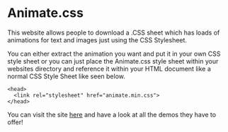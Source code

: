 # Animate.css


This website allows people to download a .CSS sheet which has loads of animations for text and images just using the CSS Stylesheet.

You can either extract the animation you want and put it in your own CSS style sheet or you can just place the Animate.css style sheet within your websites directory and reference it within your HTML document like a normal CSS Style Sheet like seen below.
	
~~~~
<head>
  <link rel="stylesheet" href="animate.min.css">
</head>
~~~~

You can visit the site [here](https://daneden.github.io/animate.css/) and have a look at all the demos they have to offer!
